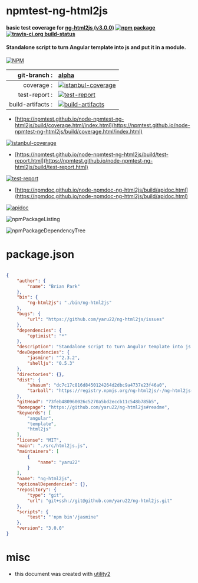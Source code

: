 # npmtest-ng-html2js

#### basic test coverage for  [ng-html2js (v3.0.0)](https://github.com/yaru22/ng-html2js#readme)  [![npm package](https://img.shields.io/npm/v/npmtest-ng-html2js.svg?style=flat-square)](https://www.npmjs.org/package/npmtest-ng-html2js) [![travis-ci.org build-status](https://api.travis-ci.org/npmtest/node-npmtest-ng-html2js.svg)](https://travis-ci.org/npmtest/node-npmtest-ng-html2js)

#### Standalone script to turn Angular template into js and put it in a module.

[![NPM](https://nodei.co/npm/ng-html2js.png?downloads=true&downloadRank=true&stars=true)](https://www.npmjs.com/package/ng-html2js)

| git-branch : | [alpha](https://github.com/npmtest/node-npmtest-ng-html2js/tree/alpha)|
|--:|:--|
| coverage : | [![istanbul-coverage](https://npmtest.github.io/node-npmtest-ng-html2js/build/coverage.badge.svg)](https://npmtest.github.io/node-npmtest-ng-html2js/build/coverage.html/index.html)|
| test-report : | [![test-report](https://npmtest.github.io/node-npmtest-ng-html2js/build/test-report.badge.svg)](https://npmtest.github.io/node-npmtest-ng-html2js/build/test-report.html)|
| build-artifacts : | [![build-artifacts](https://npmtest.github.io/node-npmtest-ng-html2js/glyphicons_144_folder_open.png)](https://github.com/npmtest/node-npmtest-ng-html2js/tree/gh-pages/build)|

- [https://npmtest.github.io/node-npmtest-ng-html2js/build/coverage.html/index.html](https://npmtest.github.io/node-npmtest-ng-html2js/build/coverage.html/index.html)

[![istanbul-coverage](https://npmtest.github.io/node-npmtest-ng-html2js/build/screenCapture.buildCi.browser.%252Ftmp%252Fbuild%252Fcoverage.lib.html.png)](https://npmtest.github.io/node-npmtest-ng-html2js/build/coverage.html/index.html)

- [https://npmtest.github.io/node-npmtest-ng-html2js/build/test-report.html](https://npmtest.github.io/node-npmtest-ng-html2js/build/test-report.html)

[![test-report](https://npmtest.github.io/node-npmtest-ng-html2js/build/screenCapture.buildCi.browser.%252Ftmp%252Fbuild%252Ftest-report.html.png)](https://npmtest.github.io/node-npmtest-ng-html2js/build/test-report.html)

- [https://npmdoc.github.io/node-npmdoc-ng-html2js/build/apidoc.html](https://npmdoc.github.io/node-npmdoc-ng-html2js/build/apidoc.html)

[![apidoc](https://npmdoc.github.io/node-npmdoc-ng-html2js/build/screenCapture.buildCi.browser.%252Ftmp%252Fbuild%252Fapidoc.html.png)](https://npmdoc.github.io/node-npmdoc-ng-html2js/build/apidoc.html)

![npmPackageListing](https://npmtest.github.io/node-npmtest-ng-html2js/build/screenCapture.npmPackageListing.svg)

![npmPackageDependencyTree](https://npmtest.github.io/node-npmtest-ng-html2js/build/screenCapture.npmPackageDependencyTree.svg)



# package.json

```json

{
    "author": {
        "name": "Brian Park"
    },
    "bin": {
        "ng-html2js": "./bin/ng-html2js"
    },
    "bugs": {
        "url": "https://github.com/yaru22/ng-html2js/issues"
    },
    "dependencies": {
        "optimist": "*"
    },
    "description": "Standalone script to turn Angular template into js and put it in a module.",
    "devDependencies": {
        "jasmine": "^2.3.2",
        "shelljs": "0.5.3"
    },
    "directories": {},
    "dist": {
        "shasum": "dc7c17c816d8450124264d2dbc9a4737e23f46a0",
        "tarball": "https://registry.npmjs.org/ng-html2js/-/ng-html2js-3.0.0.tgz"
    },
    "gitHead": "73feb480960026c5270a5bd2eccb11c548b785b5",
    "homepage": "https://github.com/yaru22/ng-html2js#readme",
    "keywords": [
        "angular",
        "template",
        "html2js"
    ],
    "license": "MIT",
    "main": "./src/html2js.js",
    "maintainers": [
        {
            "name": "yaru22"
        }
    ],
    "name": "ng-html2js",
    "optionalDependencies": {},
    "repository": {
        "type": "git",
        "url": "git+ssh://git@github.com/yaru22/ng-html2js.git"
    },
    "scripts": {
        "test": "'npm bin'/jasmine"
    },
    "version": "3.0.0"
}
```



# misc
- this document was created with [utility2](https://github.com/kaizhu256/node-utility2)
